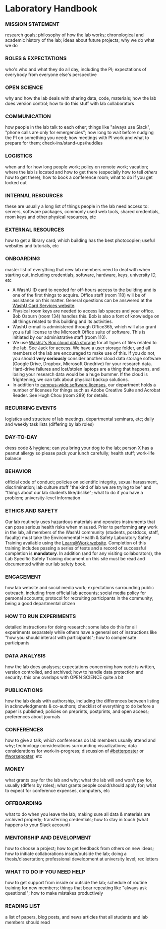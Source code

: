 # Laboratory Handbook

### MISSION STATEMENT

research goals; philosophy of how the lab works; chronological and academic history of the lab; ideas about future projects; why we do what we do

### ROLES & EXPECTATIONS

who's who and what they do all day, including the PI; expectations of everybody from everyone else's perspective

### OPEN SCIENCE

why and how the lab deals with sharing data, code, materials; how the lab does version control; how to do this stuff with lab collaborators

### COMMUNICATION

how people in the lab talk to each other; things like "always use Slack", "phone calls are only for emergencies"; how long to wait before nudging the PI on something you need; how meetings with PI work and what to prepare for them; check-ins/stand-ups/huddles

### LOGISTICS

when and for how long people work; policy on remote work; vacation; where the lab is located and how to get there \(especially how to tell _others_ how to get there\); how to book a conference room; what to do if you get locked out

### INTERNAL RESOURCES

these are usually a long list of things people in the lab need access to: servers, software packages, commonly used web tools, shared credentials, room keys and other physical resources, etc

### EXTERNAL RESOURCES

how to get a library card; which building has the best photocopier; useful websites and tutorials, etc

### ONBOARDING

master list of everything that new lab members need to deal with when starting out, including credentials, software, hardware, keys, university ID, etc

* A WashU ID card to needed for off-hours access to the building and is one of the first things to acquire. Office staff \(room 110\) will be of assistance on this matter. General questions can be answered at the [WashU Card Services website](https://card.wustl.edu/).
* Physical room keys are needed to access lab spaces and your office. Bob Osburn \(room 134\) handles this. Bob is also a font of knowledge on all things related to this building and its activities.
* WashU e-mail is administered through Office365, which will also grant you a full license to the Microsoft Office suite of software. This is initiated by our administrative staff \(room 110\).
* We use [WashU's Box cloud data storage](https://wustl.app.box.com/) for all types of files related to the lab. See Jack for access. We have a user storage folder, and all members of the lab are encouraged to make use of this. If you do not, you should **very seriously** consider another cloud data storage software \(Google Drive, Dropbox, Microsoft Onedrive\) for your research data. Hard-drive failures and lost/stolen laptops are a thing that happens, and losing your research data would be a huge bummer. If the cloud is frightening, we can talk about physical backup solutions.
* In addition to [campus-wide software licenses](http://sl.wustl.edu/catalog/), our department holds a number of licenses for things such as Adobe Creative Suite and Acrobat Reader. See Hugh Chou \(room 289\) for details.

### RECURRING EVENTS

logistics and structure of lab meetings, departmental seminars, etc; daily and weekly task lists \(differing by lab roles\)

### DAY-TO-DAY

dress code & hygiene; can you bring your dog to the lab; person X has a peanut allergy so please pack your lunch carefully; health stuff; work-life balance

### BEHAVIOR

official code of conduct; policies on scientific integrity, sexual harassment, discrimination; lab culture stuff "the kind of lab we are trying to be" and "things about our lab students like/dislike"; what to do if you have a problem; university-level information

### ETHICS AND SAFETY

Our lab routinely uses hazardous materials and operates instruments that can pose serious health risks when misused. Prior to performing **any** work in the lab, all members of the WashU community \(students, postdocs, staff, faculty\) must take the Environmental Health & Safety Laboratory Safety Training available using the [Learn@Work website](https://wustl.sabacloud.com). Completion of this training includes passing a series of tests and a record of successful completion is **mandatory**. In addition \(and for any visiting collaborators\), the Lab Specific Safety Training document on this site must be read and documented within our lab safety book.

### ENGAGEMENT

how lab website and social media work; expectations surrounding public outreach, including from official lab accounts; social media policy for personal accounts; protocol for recruiting participants in the community; being a good departmental citizen

### HOW TO RUN EXPERIMENTS

detailed instructions for doing research; some labs do this for all experiments separately while others have a general set of instructions like "how you should interact with participants"; how to compensate participants

### DATA ANALYSIS

how the lab does analyses; expectations concerning how code is written, version controlled, and archived; how to handle data protection and security. this one overlaps with OPEN SCIENCE quite a bit

### PUBLICATIONS

how the lab deals with authorship, including the differences between listing in acknowledgments & co-authors; checklist of everything to do before a paper is published; policies on preprints, postprints, and open access; preferences about journals

###  CONFERENCES

how to give a talk; which conferences do lab members usually attend and why; technology considerations surrounding visualizations; data considerations for work-in-progress; discussion of [\#betterposter](https://twitter.com/hashtag/betterposter?src=hashtag_click) or [\#worseposter](https://twitter.com/hashtag/worseposter?src=hashtag_click), etc

### MONEY

what grants pay for the lab and why; what the lab will and won't pay for, usually \(differs by roles\); what grants people could/should apply for; what to expect for conference expenses, computers, etc

### OFFBOARDING

what to do when you leave the lab; making sure all data & materials are archived properly; transferring credentials; how to stay in touch \(what happens to your Slack account\)

### MENTORSHIP AND DEVELOPMENT

how to choose a project; how to get feedback from others on new ideas; how to initiate collaborations inside/outside the lab; doing a thesis/dissertation; professional development at university level; rec letters

### WHAT TO DO IF YOU NEED HELP

how to get support from inside or outside the lab; schedule of routine training for new members; things that bear repeating like "always ask questions!"; how to make mistakes productively

### READING LIST

a list of papers, blog posts, and news articles that all students and lab members should read

